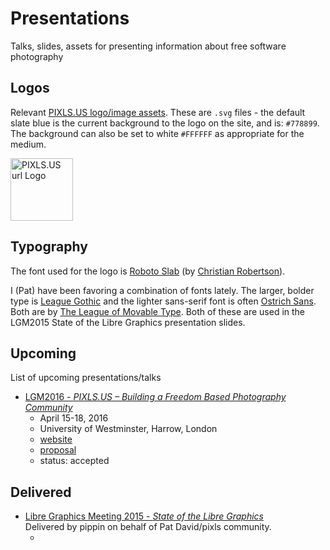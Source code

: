# Presentations
Talks, slides, assets for presenting information about free software photography

## Logos
Relevant [PIXLS.US logo/image assets][Logos].
These are `.svg` files - the default slate blue is the current background to the logo on the site, and is: `#778899`.  The background can also be set to white `#FFFFFF` as appropriate for the medium.

[Logos]: ./Logos

<a href="https://github.com/pixlsus/Presentations/blob/master/Logos/pixls.us-logo-url.svg">
<img src="https://pixls.us/images/pixls.us-logo-250px.png" alt="PIXLS.US url Logo" width="100" height="100" >
</a>


## Typography
The font used for the logo is [Roboto Slab][roboslab] (by [Christian Robertson][robertson]).

[roboslab]: https://www.google.com/fonts/specimen/Roboto+Slab 
[robertson]:https://plus.google.com/110879635926653430880/about 

I (Pat) have been favoring a combination of fonts lately.  The larger, bolder type is [League Gothic][lg] and the lighter sans-serif font is often [Ostrich Sans][osans]. Both are by [The League of Movable Type][lmt]. Both of these are used in the LGM2015 State of the Libre Graphics presentation slides.

[lg]:https://www.theleagueofmoveabletype.com/league-gothic 
[osans]:https://www.theleagueofmoveabletype.com/ostrich-sans 
[lmt]:https://www.theleagueofmoveabletype.com/ 


## Upcoming
List of upcoming presentations/talks
* [LGM2016 - _PIXLS.US – Building a Freedom Based Photography Community_](/LGM2016_PIXLS.US/)
    * April 15-18, 2016
    * University of Westminster, Harrow, London
    * [website](http://www.libregraphicsmeeting.org/2016/)
    * [proposal](/LGM2016_PIXLS.US/proposal.md)
    * status: accepted


## Delivered
* [Libre Graphics Meeting 2015 - _State of the Libre Graphics_][lgm2015]  
    Delivered by pippin on behalf of Pat David/pixls community.
    * [website]: http://www.libregraphicsmeeting.org/2015/

[lgm2015]: /LGM2015_State_Of
